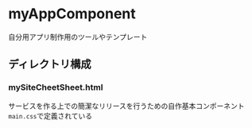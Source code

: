 # myAppComponent
自分用アプリ制作用のツールやテンプレート

## ディレクトリ構成

### mySiteCheetSheet.html

サービスを作る上での簡潔なリリースを行うための自作基本コンポーネント
`main.css`で定義されている

